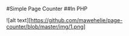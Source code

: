 #Simple Page Counter
##In PHP



![alt text][https://github.com/mawehelie/page-counter/blob/master/img/1.png]
